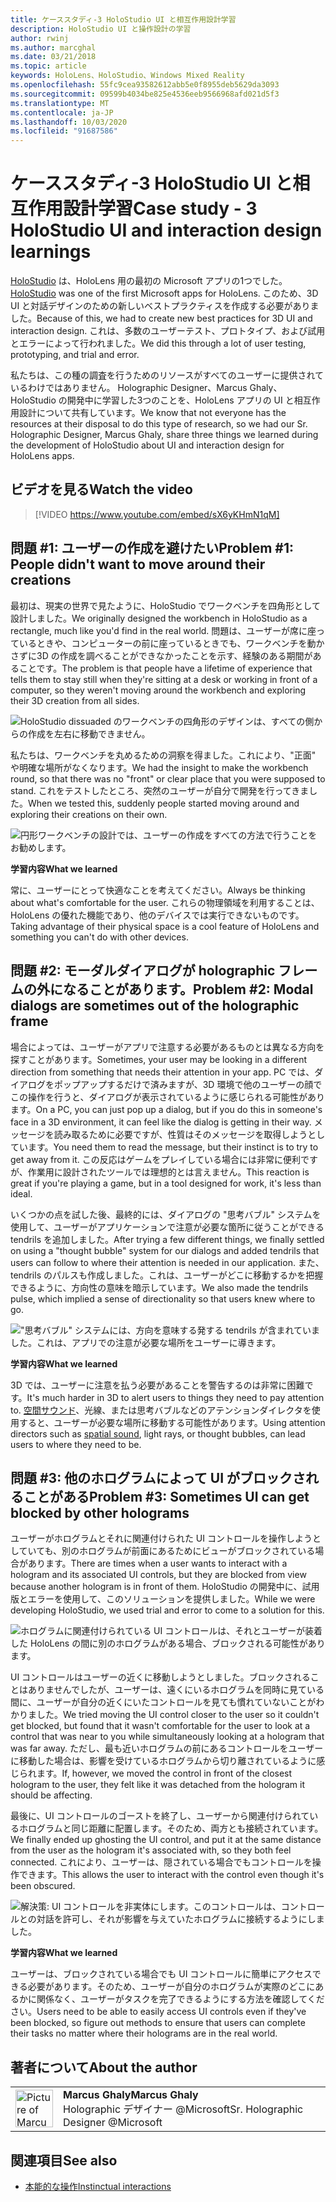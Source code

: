 ```yaml
---
title: ケーススタディ-3 HoloStudio UI と相互作用設計学習
description: HoloStudio UI と操作設計の学習
author: rwinj
ms.author: marcghal
ms.date: 03/21/2018
ms.topic: article
keywords: HoloLens、HoloStudio、Windows Mixed Reality
ms.openlocfilehash: 55fc9cea93582612abb5e0f8955deb5629da3093
ms.sourcegitcommit: 09599b4034be825e4536eeb9566968afd021d5f3
ms.translationtype: MT
ms.contentlocale: ja-JP
ms.lasthandoff: 10/03/2020
ms.locfileid: "91687586"
---
```

# <a name="case-study---3-holostudio-ui-and-interaction-design-learnings"></a><span data-ttu-id="f7d30-104">ケーススタディ-3 HoloStudio UI と相互作用設計学習</span><span class="sxs-lookup"><span data-stu-id="f7d30-104">Case study - 3 HoloStudio UI and interaction design learnings</span></span>

<span data-ttu-id="f7d30-105">[HoloStudio](https://www.youtube.com/watch?v=BRIJG0x_We8) は、HoloLens 用の最初の Microsoft アプリの1つでした。</span><span class="sxs-lookup"><span data-stu-id="f7d30-105">[HoloStudio](https://www.youtube.com/watch?v=BRIJG0x_We8) was one of the first Microsoft apps for HoloLens.</span></span> <span data-ttu-id="f7d30-106">このため、3D UI と対話デザインのための新しいベストプラクティスを作成する必要がありました。</span><span class="sxs-lookup"><span data-stu-id="f7d30-106">Because of this, we had to create new best practices for 3D UI and interaction design.</span></span> <span data-ttu-id="f7d30-107">これは、多数のユーザーテスト、プロトタイプ、および試用とエラーによって行われました。</span><span class="sxs-lookup"><span data-stu-id="f7d30-107">We did this through a lot of user testing, prototyping, and trial and error.</span></span>

<span data-ttu-id="f7d30-108">私たちは、この種の調査を行うためのリソースがすべてのユーザーに提供されているわけではありません。 Holographic Designer、Marcus Ghaly、HoloStudio の開発中に学習した3つのことを、HoloLens アプリの UI と相互作用設計について共有しています。</span><span class="sxs-lookup"><span data-stu-id="f7d30-108">We know that not everyone has the resources at their disposal to do this type of research, so we had our Sr. Holographic Designer, Marcus Ghaly, share three things we learned during the development of HoloStudio about UI and interaction design for HoloLens apps.</span></span>

## <a name="watch-the-video"></a><span data-ttu-id="f7d30-109">ビデオを見る</span><span class="sxs-lookup"><span data-stu-id="f7d30-109">Watch the video</span></span>

>[!VIDEO https://www.youtube.com/embed/sX6yKHmN1qM]

## <a name="problem-1-people-didnt-want-to-move-around-their-creations"></a><span data-ttu-id="f7d30-110">問題 #1: ユーザーの作成を避けたい</span><span class="sxs-lookup"><span data-stu-id="f7d30-110">Problem #1: People didn't want to move around their creations</span></span>

<span data-ttu-id="f7d30-111">最初は、現実の世界で見たように、HoloStudio でワークベンチを四角形として設計しました。</span><span class="sxs-lookup"><span data-stu-id="f7d30-111">We originally designed the workbench in HoloStudio as a rectangle, much like you'd find in the real world.</span></span> <span data-ttu-id="f7d30-112">問題は、ユーザーが席に座っているときや、コンピューターの前に座っているときでも、ワークベンチを動かさずに3D の作成を調べることができなかったことを示す、経験のある期間があることです。</span><span class="sxs-lookup"><span data-stu-id="f7d30-112">The problem is that people have a lifetime of experience that tells them to stay still when they're sitting at a desk or working in front of a computer, so they weren't moving around the workbench and exploring their 3D creation from all sides.</span></span>

![HoloStudio dissuaded のワークベンチの四角形のデザインは、すべての側からの作成を左右に移動できません。](images/rectangular-workbench-500px.jpg)

<span data-ttu-id="f7d30-114">私たちは、ワークベンチを丸めるための洞察を得ました。これにより、"正面" や明確な場所がなくなります。</span><span class="sxs-lookup"><span data-stu-id="f7d30-114">We had the insight to make the workbench round, so that there was no "front" or clear place that you were supposed to stand.</span></span> <span data-ttu-id="f7d30-115">これをテストしたところ、突然のユーザーが自分で開発を行ってきました。</span><span class="sxs-lookup"><span data-stu-id="f7d30-115">When we tested this, suddenly people started moving around and exploring their creations on their own.</span></span>

![円形ワークベンチの設計では、ユーザーの作成をすべての方法で行うことをお勧めします。](images/circular-workbench-500px.jpg)

<span data-ttu-id="f7d30-117">**学習内容**</span><span class="sxs-lookup"><span data-stu-id="f7d30-117">**What we learned**</span></span>

<span data-ttu-id="f7d30-118">常に、ユーザーにとって快適なことを考えてください。</span><span class="sxs-lookup"><span data-stu-id="f7d30-118">Always be thinking about what's comfortable for the user.</span></span> <span data-ttu-id="f7d30-119">これらの物理領域を利用することは、HoloLens の優れた機能であり、他のデバイスでは実行できないものです。</span><span class="sxs-lookup"><span data-stu-id="f7d30-119">Taking advantage of their physical space is a cool feature of HoloLens and something you can't do with other devices.</span></span>

## <a name="problem-2-modal-dialogs-are-sometimes-out-of-the-holographic-frame"></a><span data-ttu-id="f7d30-120">問題 #2: モーダルダイアログが holographic フレームの外になることがあります。</span><span class="sxs-lookup"><span data-stu-id="f7d30-120">Problem #2: Modal dialogs are sometimes out of the holographic frame</span></span>

<span data-ttu-id="f7d30-121">場合によっては、ユーザーがアプリで注意する必要があるものとは異なる方向を探すことがあります。</span><span class="sxs-lookup"><span data-stu-id="f7d30-121">Sometimes, your user may be looking in a different direction from something that needs their attention in your app.</span></span> <span data-ttu-id="f7d30-122">PC では、ダイアログをポップアップするだけで済みますが、3D 環境で他のユーザーの顔でこの操作を行うと、ダイアログが表示されているように感じられる可能性があります。</span><span class="sxs-lookup"><span data-stu-id="f7d30-122">On a PC, you can just pop up a dialog, but if you do this in someone's face in a 3D environment, it can feel like the dialog is getting in their way.</span></span> <span data-ttu-id="f7d30-123">メッセージを読み取るために必要ですが、性質はそのメッセージを取得しようとしています。</span><span class="sxs-lookup"><span data-stu-id="f7d30-123">You need them to read the message, but their instinct is to try to get away from it.</span></span> <span data-ttu-id="f7d30-124">この反応はゲームをプレイしている場合には非常に便利ですが、作業用に設計されたツールでは理想的とは言えません。</span><span class="sxs-lookup"><span data-stu-id="f7d30-124">This reaction is great if you're playing a game, but in a tool designed for work, it's less than ideal.</span></span>

<span data-ttu-id="f7d30-125">いくつかの点を試した後、最終的には、ダイアログの "思考バブル" システムを使用して、ユーザーがアプリケーションで注意が必要な箇所に従うことができる tendrils を追加しました。</span><span class="sxs-lookup"><span data-stu-id="f7d30-125">After trying a few different things, we finally settled on using a "thought bubble" system for our dialogs and added tendrils that users can follow to where their attention is needed in our application.</span></span> <span data-ttu-id="f7d30-126">また、tendrils のパルスも作成しました。これは、ユーザーがどこに移動するかを把握できるように、方向性の意味を暗示しています。</span><span class="sxs-lookup"><span data-stu-id="f7d30-126">We also made the tendrils pulse, which implied a sense of directionality so that users knew where to go.</span></span>

!["思考バブル" システムには、方向を意味する発する tendrils が含まれていました。これは、アプリでの注意が必要な場所をユーザーに導きます。](images/thought-bubble-500px.jpg)

<span data-ttu-id="f7d30-128">**学習内容**</span><span class="sxs-lookup"><span data-stu-id="f7d30-128">**What we learned**</span></span>

<span data-ttu-id="f7d30-129">3D では、ユーザーに注意を払う必要があることを警告するのは非常に困難です。</span><span class="sxs-lookup"><span data-stu-id="f7d30-129">It's much harder in 3D to alert users to things they need to pay attention to.</span></span> <span data-ttu-id="f7d30-130">[空間サウンド](../design/spatial-sound.md)、光線、または思考バブルなどのアテンションダイレクタを使用すると、ユーザーが必要な場所に移動する可能性があります。</span><span class="sxs-lookup"><span data-stu-id="f7d30-130">Using attention directors such as [spatial sound](../design/spatial-sound.md), light rays, or thought bubbles, can lead users to where they need to be.</span></span>

## <a name="problem-3-sometimes-ui-can-get-blocked-by-other-holograms"></a><span data-ttu-id="f7d30-131">問題 #3: 他のホログラムによって UI がブロックされることがある</span><span class="sxs-lookup"><span data-stu-id="f7d30-131">Problem #3: Sometimes UI can get blocked by other holograms</span></span>

<span data-ttu-id="f7d30-132">ユーザーがホログラムとそれに関連付けられた UI コントロールを操作しようとしていても、別のホログラムが前面にあるためにビューがブロックされている場合があります。</span><span class="sxs-lookup"><span data-stu-id="f7d30-132">There are times when a user wants to interact with a hologram and its associated UI controls, but they are blocked from view because another hologram is in front of them.</span></span> <span data-ttu-id="f7d30-133">HoloStudio の開発中に、試用版とエラーを使用して、このソリューションを提供しました。</span><span class="sxs-lookup"><span data-stu-id="f7d30-133">While we were developing HoloStudio, we used trial and error to come to a solution for this.</span></span>

![ホログラムに関連付けられている UI コントロールは、それとユーザーが装着した HoloLens の間に別のホログラムがある場合、ブロックされる可能性があります。](images/ui-blocked-500px.jpg)

<span data-ttu-id="f7d30-135">UI コントロールはユーザーの近くに移動しようとしました。ブロックされることはありませんでしたが、ユーザーは、遠くにいるホログラムを同時に見ている間に、ユーザーが自分の近くにいたコントロールを見ても慣れていないことがわかりました。</span><span class="sxs-lookup"><span data-stu-id="f7d30-135">We tried moving the UI control closer to the user so it couldn't get blocked, but found that it wasn't comfortable for the user to look at a control that was near to you while simultaneously looking at a hologram that was far away.</span></span> <span data-ttu-id="f7d30-136">ただし、最も近いホログラムの前にあるコントロールをユーザーに移動した場合は、影響を受けているホログラムから切り離されているように感じられます。</span><span class="sxs-lookup"><span data-stu-id="f7d30-136">If, however, we moved the control in front of the closest hologram to the user, they felt like it was detached from the hologram it should be affecting.</span></span>

<span data-ttu-id="f7d30-137">最後に、UI コントロールのゴーストを終了し、ユーザーから関連付けられているホログラムと同じ距離に配置します。そのため、両方とも接続されています。</span><span class="sxs-lookup"><span data-stu-id="f7d30-137">We finally ended up ghosting the UI control, and put it at the same distance from the user as the hologram it's associated with, so they both feel connected.</span></span> <span data-ttu-id="f7d30-138">これにより、ユーザーは、隠されている場合でもコントロールを操作できます。</span><span class="sxs-lookup"><span data-stu-id="f7d30-138">This allows the user to interact with the control even though it's been obscured.</span></span>

![解決策: UI コントロールを非実体にします。このコントロールは、コントロールとの対話を許可し、それが影響を与えていたホログラムに接続するようにしました。](images/ghosting-ui-500px.jpg)

<span data-ttu-id="f7d30-140">**学習内容**</span><span class="sxs-lookup"><span data-stu-id="f7d30-140">**What we learned**</span></span>

<span data-ttu-id="f7d30-141">ユーザーは、ブロックされている場合でも UI コントロールに簡単にアクセスできる必要があります。そのため、ユーザーが自分のホログラムが実際のどこにあるかに関係なく、ユーザーがタスクを完了できるようにする方法を確認してください。</span><span class="sxs-lookup"><span data-stu-id="f7d30-141">Users need to be able to easily access UI controls even if they've been blocked, so figure out methods to ensure that users can complete their tasks no matter where their holograms are in the real world.</span></span>

## <a name="about-the-author"></a><span data-ttu-id="f7d30-142">著者について</span><span class="sxs-lookup"><span data-stu-id="f7d30-142">About the author</span></span>

<table style="border-collapse:collapse">
<tr>
<td style="border-style: none" width="60"><img alt="Picture of Marcus Ghaly" width="60" height="60" src="images/marcus-ghaly-200px.jpg"></td>
<td style="border-style: none"><span data-ttu-id="f7d30-143"><b>Marcus Ghaly</b></span><span class="sxs-lookup"><span data-stu-id="f7d30-143"><b>Marcus Ghaly</b></span></span><br><span data-ttu-id="f7d30-144">Holographic デザイナー @Microsoft</span><span class="sxs-lookup"><span data-stu-id="f7d30-144">Sr. Holographic Designer @Microsoft</span></span></td>
</tr>
</table>

## <a name="see-also"></a><span data-ttu-id="f7d30-145">関連項目</span><span class="sxs-lookup"><span data-stu-id="f7d30-145">See also</span></span>
* [<span data-ttu-id="f7d30-146">本能的な操作</span><span class="sxs-lookup"><span data-stu-id="f7d30-146">Instinctual interactions</span></span>](../design/interaction-fundamentals.md)
